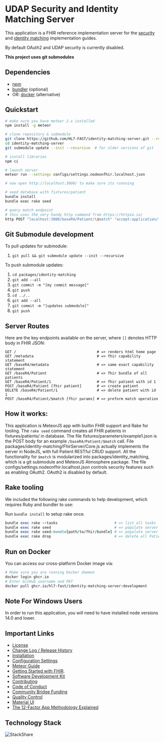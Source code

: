 # UDAP Security and Identity Matching Server

This application is a FHIR reference implementation server for the [security](http://build.fhir.org/ig/HL7/fhir-udap-security-ig/) and [identity matching](http://build.fhir.org/ig/HL7/fhir-identity-matching-ig/) implementation guides.

By default OAuth2 and UDAP security is currently disabled.

**This project uses git submodules**

## Dependencies
 - [npm](https://www.npmjs.com/)
 - [bundler](https://bundler.io/) (optional)
 - OR: [docker](https://www.docker.com/) (alternative)

## Quickstart
```bash
# make sure you have meteor 2.x installed
npm install -g meteor

# clone repository & submodule
git clone https://github.com/HL7-FAST/identity-matching-server.git --recursive
cd identity-matching-server
git submodule update --init --recursive  # for older versions of git

# install libraries
npm ci

# launch server
meteor run --settings configs/settings.nodeonfhir.localhost.json

# now open http://localhost:3000/ to make sure its runnning

# seed database with fixtures/patient
bundle install
bundle exec rake seed

# query match endpoint
# this uses the very handy http command from https://httpie.io/
http POST "localhost:3000/baseR4/Patient/\$match" "accept:application/fhir+json" @fixtures/parameters/example1.json
```

## Git Submodule development
To pull updates for submodule:
 1. `git pull && git submodule update --init --recursive`

To push submodule updates:
 1. `cd packages/identity-matching`
 2. `git add --all`
 3. `git commit -m "[my commit message]"`
 4. `git push`
 5. `cd ../..`
 6. `git add --all`
 7. `git commit -m "[updates submodule]"`
 8. `git push`

## Server Routes

Here are the key endpoints available on the server, where `[]` denotes HTTP body in FHIR JSON:

```http
GET /                                     # => renders html home page
GET /metadata                             # => fhir capability statement
GET /baseR4/metadata                      # => same exact capability statement
GET /baseR4/Patient                       # => fhir bundle of all patients
GET /baseR4/Patient/1                     # => fhir patient with id 1
POST /baseR4/Patient [fhir patient]       # => create patient
DELETE /baseR4/Patient/1                  # => delete patient with id 1
POST /baseR4/Patient/$match [fhir params] # => preform match operation
```

## How it works:

This application is MeteorJS app with builtin FHIR support and Rake for tooling. The `rake seed` command creates all FHIR patients in fixtures/patients/ in database. The file fixtures/parameters/example1.json is the POST body for an example `/baseR4/Patient/$match` call. File packages/identity-matching/FhirServer/Core.js actually implements the server in NodeJS, with full Patient RESTful CRUD support. All the functionality for `$match` is modularized into packages/identity_matching, which is a git submodule and MeteorJS Atmosphere package. The file configs/settings.nodeonfhir.localhost.json controls security features such as enabling OAuth2. OAuth2 is disabled by default.

## Rake tooling
We included the following rake commands to help development, which requires Ruby and bundler to use:

Run `bundle install` to setup rake once.

```ruby
bundle exec rake --tasks                          # => list all tasks
bundle exec rake seed                             # => populate server with all FHIR resources in fixtures/patients/
bundle exec rake seed:bundle[path/to/fhir/bundle] # => populate server with all Patient resources in a give FHIR Bundle JSON file
bundle exec rake drop                             # => delete all Patients on server
```

## Run on Docker
You can access our cross-platform Docker image via:
```bash
# Make sure you are running Docker daemon
docker login ghcr.io
# Enter GitHub username and PAT
docker pull ghcr.io/hl7-fast/identity-matching-server:development
```
## Note For Windows Users
In order to run this application, you will need to have installed node versions 14.0 and lower.

## Important Links
- [License](https://github.com/symptomatic/node-on-fhir/blob/master/LICENSE.md)
- [Change Log / Release History](https://github.com/symptomatic/node-on-fhir/releases)  
- [Installation](https://github.com/symptomatic/node-on-fhir/blob/master/INSTALLATION.md)  
- [Configuration Settings](https://github.com/symptomatic/node-on-fhir/blob/master/API.md)  
- [Meteor Guide](https://guide.meteor.com/)
- [Getting Started with FHIR](https://www.hl7.org/fhir/modules.html).
- [Software Development Kit](https://github.com/symptomatic/software-development-kit)
- [Contributing](https://github.com/symptomatic/node-on-fhir/blob/master/CONTRIBUTING.md)  
- [Code of Conduct](https://github.com/symptomatic/node-on-fhir/blob/master/CODE_OF_CONDUCT.md)  
- [Community Bridge Funding](https://funding.communitybridge.org/projects/node-on-fhir)  
- [Quality Control](https://circleci.com/gh/symptomatic/node-on-fhir)  
- [Material UI](https://material-ui.com/store/) 
- [The 12-Factor App Methodology Explained](https://www.bmc.com/blogs/twelve-factor-app/)  

## Technology Stack

![StackShare](https://user-images.githubusercontent.com/675910/143241422-a9d13558-0665-4e87-8f25-8257b4fcd393.png)

